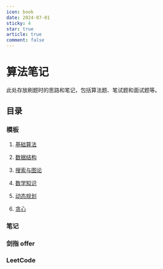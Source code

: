 ```yaml
---
icon: book
date: 2024-07-01
sticky: 4
star: true
article: true
comment: false
---
```


# 算法笔记

此处存放刷题时的思路和笔记，包括算法题、笔试题和面试题等。

<!-- more -->

## 目录

### 模板

1. [基础算法](./template/基础算法.md)

2. [数据结构](./template/数据结构.md)

3. [搜索与图论](./template/搜索与图论.md)

4. [数学知识](./template/数学知识.md)

5. [动态规划](./template/动态规划.md)

6. [贪心](./template/贪心.md)


### 笔记

### 剑指 offer

### LeetCode


